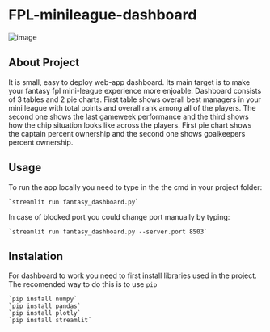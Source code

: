 # FPL-minileague-dashboard

![image](https://github.com/eryk0wski/FPL-minileague-dashboard/assets/121037666/63321d47-0d85-4b6a-a55e-d824c99c8306)

## About Project

It is small, easy to deploy web-app dashboard.
Its main target is to make your fantasy fpl mini-league experience more enjoable. 
Dashboard consists of 3 tables and 2 pie charts. First table shows overall best managers in your mini league with total points and overall rank among all of the players.
The second one shows the last gameweek performance and the third shows how the chip situation looks like across the players.
First pie chart shows the captain percent ownership and the second one shows goalkeepers percent ownership.

## Usage
To run the app locally you need to type in the the cmd in your project folder:

    `streamlit run fantasy_dashboard.py`
 In case of blocked port you could change port manually by typing:
		
    `streamlit run fantasy_dashboard.py --server.port 8503`

## Instalation
For dashboard to work you need to first install libraries used in the project.
The recomended way to do this is to use `pip`

    `pip install numpy`
    `pip install pandas`
    `pip install plotly`
    `pip install streamlit`
    

